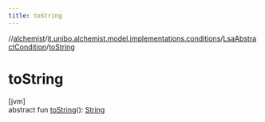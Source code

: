 ```yaml
---
title: toString
---
```

//[alchemist](../../../index.html)/[it.unibo.alchemist.model.implementations.conditions](../index.html)/[LsaAbstractCondition](index.html)/[toString](to-string.html)



# toString



[jvm]\
abstract fun [toString](to-string.html)(): [String](https://docs.oracle.com/javase/8/docs/api/java/lang/String.html)




